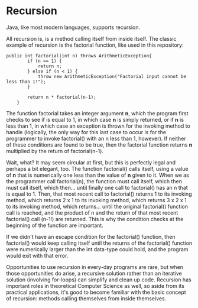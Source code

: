 # Recursion
Java, like most modern languages, supports recursion.

All recursion is, is a method calling itself from inside itself. The classic example of recursion is
the factorial function, like used in this repository:
```
public int factorial(int n) throws ArithmeticException{
        if (n == 1) {
            return n;
        } else if (n < 1) {
            throw new ArithmeticException("Factorial input cannot be less than 1!");
        }
        
        return n * factorial(n-1);
    }
```
The function factorial takes an integer argument **n**, which the program first checks to see if
is equal to 1, in which case **n** is simply returned, or if **n** is less than 1, in
which case an exception is thrown for the invoking method to handle (logically, the only way for
this last case to occur is for the programmer to invoke factorial() with an n less than 1, however). 
If neither of these conditions are found to be true, then the factorial function returns **n** 
multiplied by the return of factorial(n-1).

Wait, what? It may seem circular at first, but this is perfectly legal and perhaps a bit elegant, too.
The function factorial() calls itself, using a value of **n** that is numerically one less than the
value of **n** given to it. When we as the programmer call factorial(n), the function must call itself,
which then must call itself, which then... until finally one call to factorial() has an n that is equal
to 1. Then, that most recent call to factorial() returns 1 to its invoking method, which returns 2 x 1
to its invoking method, which returns 3 x 2 x 1 to its invoking method, which returns... until the original
factorial() function call is reached, and the product of n and the return of that most recent factorial() 
call (n-1!) are returned. This is why the condition checks at the beginning of the function are important.

If we didn't have an escape condition for the factorial() function, then factorial() would keep calling itself
until the returns of the factorial() function were numerically larger than the int data-type could hold, and the
program would exit with that error. 

Opportunities to use recursion in every-day programs are rare, but when those opportunities do arise, a recursive
solution rather than an iterative solution (involving for-loops) can simplify and clean up code. Recursion has
important roles in theoretical Computer Science as well, so aside from its practical applications, it's good to become 
familiar with the basic concept of recursion: methods calling themselves from inside themselves.